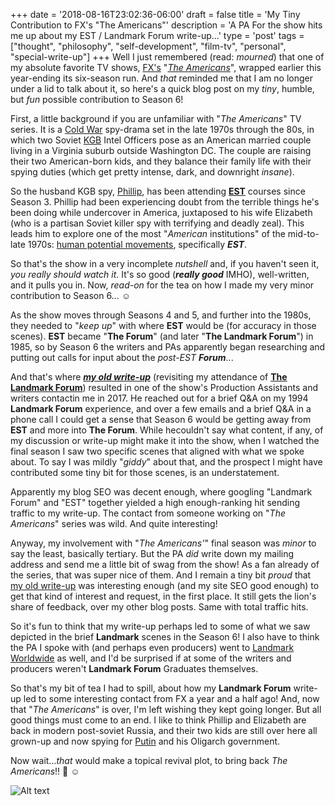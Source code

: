 +++
date = '2018-08-16T23:02:36-06:00'
draft = false
title = 'My Tiny Contribution to FX&apos;s &quot;The Americans&quot;'
description = 'A PA For the show hits me up about my EST / Landmark Forum write-up...'
type = 'post'
tags = ["thought", "philosophy", "self-development", "film-tv", "personal", "special-write-up"]
+++
Well I just remembered (read: *mourned*) that one of my absolute favorite TV shows, [FX's](https://en.wikipedia.org/wiki/FX_(TV_channel)) "[*The Americans*](https://en.wikipedia.org/wiki/The_Americans)", wrapped earlier this year-ending its six-season run. And *that* reminded me that I am no longer under a lid to talk about it, so here's a quick blog post on my *tiny*, humble, but *fun* possible contribution to Season 6!  <br />

First, a little background if you are unfamiliar with "*The Americans*" TV series. It is a [Cold War](https://en.wikipedia.org/wiki/Cold_War) spy-drama set in the late 1970s through the 80s, in which two Soviet [KGB](https://en.wikipedia.org/wiki/KGB) Intel Officers pose as an American married couple living in a Virginia suburb outside Washington DC. The couple are raising their two American-born kids, and they balance their family life with their spying duties (which get pretty intense, dark, and downright *insane*). <br />

So the husband KGB spy, [Phillip](https://en.wikipedia.org/wiki/Philip_Jennings_(The_Americans)), has been attending [**EST**](https://en.wikipedia.org/wiki/Erhard_Seminars_Training) courses since Season 3.  Phillip had been experiencing doubt from the terrible things he's been doing while undercover in America, juxtaposed to his wife Elizabeth (who is a partisan Soviet killer spy with terrifying and deadly zeal).  This leads him to explore one of the most "*American* institutions" of the mid-to-late 1970s: [human potential movements](https://en.wikipedia.org/wiki/Human_Potential_Movement), specifically ***EST***.  <br />

So that's the show in a very incomplete *nutshell* and, if you haven't seen it, *you really should watch it*. It's so good (***really good*** IMHO), well-written, and it pulls you in. Now, *read-on* for the tea on how I made my very minor contribution to Season 6... ☺️ <br />

As the show moves through Seasons 4 and 5, and further into the 1980s, they needed to "*keep up*" with where **EST** would be (for accuracy in those scenes).  **EST** became "**The Forum**" (and later "**The Landmark Forum**") in 1985, so by Season 6 the writers and PAs apparently began researching and putting out calls for input about the *post-EST* ***Forum***... <br />  

And that's where [***my old write-up***](https://julianwest.me/Blog/a-funny-thing-happened-after-the-forum-part-1/) (revisiting my attendance of [**The Landmark Forum**](https://en.wikipedia.org/wiki/Landmark_Worldwide#Landmark_Forum)) resulted in one of the show's Production Assistants and writers contactin me in 2017.  He reached out for a brief Q&A on my 1994 **Landmark Forum** experience, and over a few emails and a brief Q&A in a phone call I could get a sense that Season 6 would be getting away from **EST** and more into **The Forum**.  While hecouldn't say what content, if any, of my discussion or write-up might make it into the show, when I watched the final season I saw two specific scenes that aligned with what we spoke about. To say I was mildly "*giddy*" about that, and the prospect I might have contributed some tiny bit for those scenes, is an understatement. <br />

Apparently my blog SEO was decent enough, where googling "Landmark Forum" and "EST" together yielded a high enough-ranking hit sending traffic to my write-up. The contact from someone working on "*The Americans*" series was wild. And quite interesting! <br />

Anyway, my involvement with "*The Americans'*" final season was *minor* to say the least, basically tertiary.  But the PA *did* write down my mailing address and send me a little bit of swag from the show!  As a fan already of the series, that was super nice of them.  And I remain a tiny bit *proud* that [my old write-up](https://julianwest.me/Blog/a-funny-thing-happened-after-the-forum-part-1/) was interesting enough (and my site SEO good enough) to get that kind of interest and request, in the first place. It still gets the lion's share of feedback, over my other blog posts.  Same with total traffic hits.  <br /> 

So it's fun to think that my write-up perhaps led to some of what we saw depicted in the brief **Landmark** scenes in the Season 6!  I also have to think the PA I spoke with (and perhaps even producers) went to [Landmark Worldwide](https://en.wikipedia.org/wiki/Landmark_Worldwide#Landmark_Forum) as well, and I'd be surprised if at some of the writers and producers weren't **Landmark Forum** Graduates themselves. <br />  

So that's my bit of tea I had to spill, about how my **Landmark Forum** write-up led to some interesting contact from FX a year and a half ago!  And, now that "*The Americans*" is over, I'm left wishing they kept going longer.  But all good things must come to an end.  I like to think Phillip and Elizabeth are back in modern post-soviet Russia, and their two kids are still over here all grown-up and now spying for [Putin](https://en.wikipedia.org/wiki/Vladimir_Putin) and his Oligarch government.<br />

Now wait...*that* would make a topical revival plot, to bring back *The Americans*!!  🤔 ☺️ <br />

<img src="https://julianwest.me/Blog/posts/images/Americans-Apr-2017.JPG" alt="Alt text">
